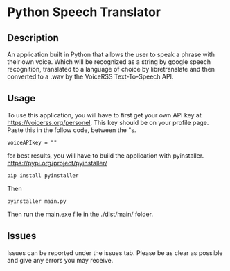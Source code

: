 # Python Speech Translator

## Description

An application built in Python that allows the user to speak a phrase with their own voice. Which will be recognized as a string by google speech recognition, translated to a language of choice by libretranslate and then converted to a .wav by the VoiceRSS Text-To-Speech API.

## Usage

To use this application, you will have to first get your own API key at https://voicerss.org/personel. This key should be on your profile page. Paste this in the follow code, between the "s.
```
voiceAPIkey = ""
```

for best results, you will have to build the application with pyinstaller.
https://pypi.org/project/pyinstaller/
```
pip install pyinstaller
```
Then
```
pyinstaller main.py
```
Then run the main.exe file in the ./dist/main/ folder.

## Issues

Issues can be reported under the issues tab. Please be as clear as possible and give any errors you may receive.